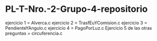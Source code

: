# PL-T-Nro.-2-Grupo-4-repositorio

ejercicio 1 = Alverca.c
ejercicio 2 = TrasfEuYComision.c
ejercicio 3 = PendienteYAngulo.c
ejercicio 4 = PagoPorLuz.c
Ejercicio 5 de las otras preguntas = circuferencia.c
